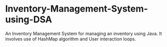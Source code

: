 # Inventory-Management-System-using-DSA
An Inventory Management System for managing an inventory using Java. It involves use of HashMap algorithm and User interaction loops.
